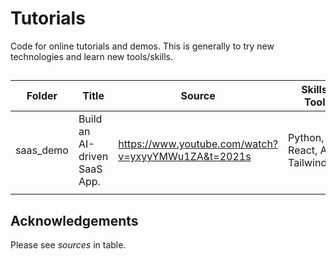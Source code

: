 # Tutorials

Code for online tutorials and demos. This is generally to try new technologies and learn new tools/skills. 

## 
| **Folder** | **Title** | **Source** | **Skills / Tools** |
|---|---|---|---|
| saas_demo | Build an AI-driven SaaS App. | https://www.youtube.com/watch?v=yxyyYMWu1ZA&t=2021s | Python, React, AWS, TailwindCSS |
|  |  |  |  |

## Acknowledgements

Please see *sources* in table.
